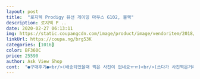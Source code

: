 ```yaml
---
layout: post 
title:  "로지텍 Prodigy 유선 게이밍 마우스 G102, 블랙" 
description: 로지텍 P ..
date: 2020-02-27 06:13:11 
img: https://static.coupangcdn.com/image/product/image/vendoritem/2018/10/25/3299873965/d8255272-3104-4081-9d33-01542801fb10.jpg 
linkUrl: https://coupa.ng/brg53K 
categories: [1016] 
color: BF360C 
price: 25590 
author: Ask View Shop 
cont:  "●구매후기●<br/>(배송되었을때 찍은 사진이 없네요ㅠㅠ)<br/>(쓰다가 사진찍은거라 바닥부분에 먼지가 좀 꼈네요ㅎ)<br/>5개 7천원 막 이러는데 5개까지 필요가 없어서<br/>☆마우스 패드도 로켓으로 주문 하려고 했으나<br/>✔구매이유<br/>✔일단은 마우스 패드가 있어야 사용감이 좋구요<br/>그냥 책상위에 올려서 쓰면 부드럽지 않았습니다.<br/><br/>그리고 불빛 나오는것도 은근 보다보면 이쁘구요ㅋㅋ<br/>다이소 가서 게이밍 마우스패드라고 있어서 3천원 주고 구매했습니다.<br/><br/>도저히 게임을 못하겠어서 큰맘먹고 새로 장만했습니다!<br/>로지텍 게이밍 마우스는 처음 써보는데<br/>로지텍 마우스가 원체 종류도 많고 센서나 중심축에 따라서 사용감이 천차만별이라고 찾아 보면 볼 수록 더 선택이 어려워져서 고민만 몇달때였는데, 원래 g302를 썼었는데, 업그레이드된 버전인 g304가 무선마우스라는 점이 자꾸 걸리는데 다른 상위 마우스를 사기에는 너무 도전이라 그냥 모르겠다 하고 실패하면 다른걸 살 생각으로 도전해본 g102는 기대이상입니다 ㅎㅎㅎㅎ 저는 게임을 하지는 않고 마우스로 포토샵 작업을 주로 하는데요, g302와 비교했을때 차이가 크게 느껴지지 않을정도로 괜찮네요 ㅎㅎㅎ 큰 불편없이 쓰고 있습니다! 역시 g102는 갓성비 제품이네요 ㅋㅋㅋㅋ 다들 쓰는 이유가 있었어요 ㅋㅋㅋㅋㅋㅋㅋ 추천합니다!<br/>많이 남겨주셨는데, 일단 제가 받은 상품은 찌그러짐 하나 없이 멀쩡하게 배송되었습니다!<br/>먼저 많은 분들이 상품평에 파손되어 배송되었다고<br/>사이즈는 제가 올린 사진 참고하시면 될것 같아요!<br/>서핑할때 쓰던 카카오 무선 마우스 쓰다가<br/>손에 착 감기고 크기도 알맞아서 쓰기 좋았어요<br/>신랑이 노트북으로 롤 하는데 기존에 사용하던 마우스가 잘 안된다구 난리여서<br/>신랑이 느낌 좋다네요:)<br/>안녕하세요 우선 저는 ‘롤’을 즐겨하는 처자입니다<br/>약 한달?정도 써보고 쓰는 후기인데 좋습니다<br/>원래쓰던 게이밍 마우스가 휠이 고장이나서<br/>주문 하게 되었어요!  아직 사용은 안해봤지만 포장, 배송은 깔끔하고요 ~<br/>" 
---
```

